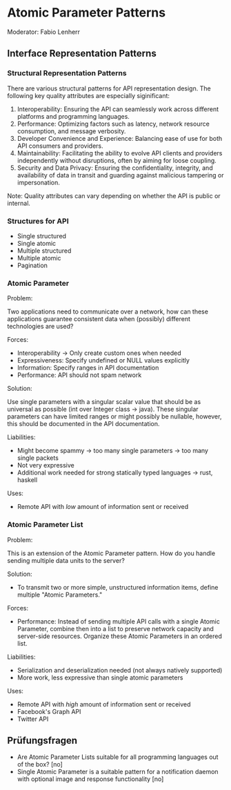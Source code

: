 # Atomic Parameter Patterns

Moderator: Fabio Lenherr

## Interface Representation Patterns

### Structural Representation Patterns

There are various structural patterns for API representation design. The following key quality attributes are especially siginificant:

1. Interoperability: Ensuring the API can seamlessly work across different platforms and programming languages.
2. Performance: Optimizing factors such as latency, network resource consumption, and message verbosity.
3. Developer Convenience and Experience: Balancing ease of use for both API consumers and providers.
4. Maintainability: Facilitating the ability to evolve API clients and providers independently without disruptions, often by aiming for loose coupling.
5. Security and Data Privacy: Ensuring the confidentiality, integrity, and availability of data in transit and guarding against malicious tampering or impersonation.

Note: Quality attributes can vary depending on whether the API is public or internal.

### Structures for API

- Single structured
- Single atomic
- Multiple structured
- Multiple atomic
- Pagination

### Atomic Parameter

Problem:

Two applications need to communicate over a network, how can these applications guarantee consistent data when (possibly) different technologies are used?

Forces:

- Interoperability -\> Only create custom ones when needed
- Expressiveness: Specify undefined or NULL values explicitly
- Information: Specify ranges in API documentation
- Performance: API should not spam network

Solution:

Use single parameters with a singular scalar value that should be as universal as possible (int over Integer class -\> java). These singular parameters can have limited ranges or might possibly be nullable, however, this should be documented in the API documentation.

Liabilities:

- Might become spammy -\> too many single parameters -\> too many single packets
- Not very expressive
- Additional work needed for strong statically typed languages -\> rust, haskell

Uses:

- Remote API with _low_ amount of information sent or received

### Atomic Parameter List

Problem:

This is an extension of the Atomic Parameter pattern. How do you handle sending multiple data units to the server?

Solution:

- To transmit two or more simple, unstructured information items, define multiple "Atomic Parameters."

Forces:

- Performance: Instead of sending multiple API calls with a single Atomic Parameter, combine then into a list to preserve network capacity and server-side resources. Organize these Atomic Parameters in an ordered list.

Liabilities:

- Serialization and deserialization needed (not always natively supported)
- More work, less expressive than single atomic parameters

Uses:

- Remote API with _high_ amount of information sent or received
- Facebook's Graph API
- Twitter API

## Prüfungsfragen

+ Are Atomic Parameter Lists suitable for all programming languages out of the box? \[no\]
+ Single Atomic Parameter is a suitable pattern for a notification daemon with optional image and response functionality \[no\]